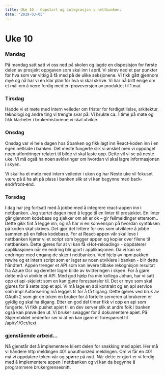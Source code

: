 ```yaml
---
title: Uke 10 - Oppstart og integrasjon i nettbanken.
date: "2019-03-05"
---
```


# Uke 10

### Mandag

På mandag satt satt vi oss ned på skolen og lagde en disposisjon for første delen av prosjekt oppgaven som skal inn i april. Vi skrev ned et par punkter for hva som var vitkig å få med på de ulike seksjonene. Vi fikk gått gjennom mye og nå har vi en klar plan for hva vi skal skrive. Vi har nå blitt enige om et mål om å være ferdig med en prøveversjon av produktet til 1.mai.

### Tirsdag

Hadde vi et møte med intern veileder om frister for ferdigstillelse, arkitektur, teknologi og andre ting vi trengte svar på. Vi brukte ca. 1 time på møte og fikk klarheter i brukerhistoriene vi skal utvikle.

### Onsdag

Onsdag var vi hele dagen hos Sbanken og fikk lagt inn React-koden inn i en egen nettside i banken.
Det meste fungerte slik vi ønsket men vi oppdaget noen utfordringer relatert til bilde vi skal laste opp.
Dette vil vi se på neste uke.
Vi må også ha noen avklaringer om hvordan vi skal lagre informasjonen i skyen.

Vi skal ha et møte med intern veileder i uken og har
Neste uke vil fokuset være på å ha alt på plass i banken slik at vi kan begynne med back-end/front-end.

### Torsdag

I dag har jeg fortsatt med å jobbe med å integrere react-appen inn i nettbanken. Jeg startet dagen med å legge til en linter til prosjektet. En linter går gjennom kodebase og sjekker om alt er ok – gir feilmeldinger ettersom.. Dette gikk fint å legge inn, og nå har vi en konvensjon på hvordan syntaksen på koden skal skrives. Det gjør det lettere for oss som utviklere å jobbe sammen på en felles kodebase.
For at React-appen vår skal leve i nettbanken kjører vi et script som bygger appen og kopier over filene til nettbanken. Dette gjøres for at vi kan få «Hot-reloading» - oppdaterer applikasjonen når en endring blir gjort i applikasjonen. Da vi kan se endringer med engang de skjer i nettbanken. Ved hjelp av npm pakken rewire og et intern script som er laget av noen utviklere i banken - blir dette håndtert.
Appen trenger et API som kan levere tilbake rekognisjon resultat fra Azure Ocr og deretter lagre bilde av kvitteringen i skyen. For å gjøre dette må vi utvikle et API. Med god hjelp fra min kollega Johan, har vi satt opp et api-skjelett som en kan gjøre forespørsler til. Det er mye som skal gjøres for å sette opp et api. Vi må lage en api kontrakt og en api service som impl Autorisering må legges til for å få tilgang. Dette gjøres ved bruk av OAuth 2 som gir en token en bruker for å fortelle serveren at brukeren er gyldig og skal ha tilgang. Etter en god del timer fikk vi opp en api som fungerte. Vi fikk pushet apiet til en dev server slik at andre folk i banken også kan prøve den ut.
Vi bruker swagger for å dokumentere apiet. På Skjermbildet nedenfor ser vi at en kan gjøre et forespørsel til /api/v1/Ocr/text

### gjenstående arbeid...

Nå gjenstår det å implementere klient delen for snakking med apiet. Her må vi håndere http meldingen 401 unauthorized meldingen. Om vi får en 401 må vi oppdatere token vår og spørre på nytt. Når dette er gjort er vi ferdig med å implementere appen i nettbanken og vi kan da begynne å programmere brukergrensesnitt.
